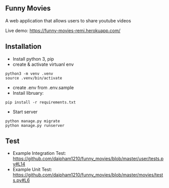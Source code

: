 ## Funny Movies

A web application that allows users to share youtube videos

Live demo: https://funny-movies-remi.herokuapp.com/
## Installation
- Install python 3, pip
- create & activate virtuanl env 
```
python3 -m venv .venv
source .venv/bin/activate
``` 
- create .env from .env.sample
- Instail libruary:
```
pip install -r requirements.txt
```
- Start server
```
python manage.py migrate
python manage.py runserver
```

## Test
- Example Integration Test: https://github.com/daipham1210/funny_movies/blob/master/user/tests.py#L14
- Example Unit Test: https://github.com/daipham1210/funny_movies/blob/master/movies/tests.py#L6
